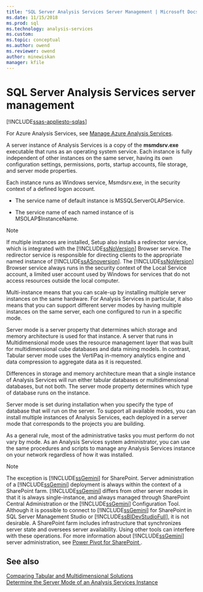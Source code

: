 ```yaml
---
title: "SQL Server Analysis Services Server Management | Microsoft Docs"
ms.date: 11/15/2018
ms.prod: sql
ms.technology: analysis-services
ms.custom:
ms.topic: conceptual
ms.author: owend
ms.reviewer: owend
author: minewiskan
manager: kfile
---
```

# SQL Server Analysis Services server management
[!INCLUDE[ssas-appliesto-sqlas](../../includes/ssas-appliesto-sqlas.md)]

For Azure Analysis Services, see [Manage Azure Analysis Services](https://docs.microsoft.com/azure/analysis-services/analysis-services-manage).

  A server instance of Analysis Services is a copy of the **msmdsrv.exe** executable that runs as an operating system service. Each instance is fully independent of other instances on the same server, having its own configuration settings, permissions, ports, startup accounts, file storage, and server mode properties.  
  
 Each instance runs as Windows service, Msmdsrv.exe, in the security context of a defined logon account.  
  
-   The service name of default instance is MSSQLServerOLAPService.  
  
-   The service name of each named instance of is MSOLAP$InstanceName.  
  
> [!NOTE]  
>  If multiple instances are installed, Setup also installs a redirector service, which is integrated with the [!INCLUDE[ssNoVersion](../../includes/ssnoversion-md.md)] Browser service. The redirector service is responsible for directing clients to the appropriate named instance of [!INCLUDE[ssASnoversion](../../includes/ssasnoversion-md.md)]. The [!INCLUDE[ssNoVersion](../../includes/ssnoversion-md.md)] Browser service always runs in the security context of the Local Service account, a limited user account used by Windows for services that do not access resources outside the local computer.  
  
 Multi-instance means that you can scale-up by installing multiple server instances on the same hardware. For Analysis Services in particular, it also means that you can support different server modes by having multiple instances on the same server, each one configured to run in a specific mode.  
  
 Server mode is a server property that determines which storage and memory architecture is used for that instance. A server that runs in Multidimensional mode uses the resource management layer that was built for multidimensional cube databases and data mining models. In contrast, Tabular server mode uses the VertiPaq in-memory analytics engine and data compression to aggregate data as it is requested.  
  
 Differences in storage and memory architecture mean that a single instance of Analysis Services will run either tabular databases or multidimensional databases, but not both. The server mode property determines which type of database runs on the instance.  
  
 Server mode is set during installation when you specify the type of database that will run on the server. To support all available modes, you can install multiple instances of Analysis Services, each deployed in a server mode that corresponds to the projects you are building.  
  
 As a general rule, most of the administrative tasks you must perform do not vary by mode. As an Analysis Services system administrator, you can use the same procedures and scripts to manage any Analysis Services instance on your network regardless of how it was installed.  
  
> [!NOTE]  
>  The exception is [!INCLUDE[ssGemini](../../includes/ssgemini-md.md)] for SharePoint. Server administration of a [!INCLUDE[ssGemini](../../includes/ssgemini-md.md)] deployment is always within the context of a SharePoint farm. [!INCLUDE[ssGemini](../../includes/ssgemini-md.md)] differs from other server modes in that it is always single-instance, and always managed through SharePoint Central Administration or the [!INCLUDE[ssGemini](../../includes/ssgemini-md.md)] Configuration Tool. Although it is possible to connect to [!INCLUDE[ssGemini](../../includes/ssgemini-md.md)] for SharePoint in SQL Server Management Studio or [!INCLUDE[ssBIDevStudioFull](../../includes/ssbidevstudiofull-md.md)], it is not desirable. A SharePoint farm includes infrastructure that synchronizes server state and oversees server availability. Using other tools can interfere with these operations. For more information about [!INCLUDE[ssGemini](../../includes/ssgemini-md.md)] server administration, see [Power Pivot for SharePoint ](../../analysis-services/power-pivot-sharepoint/power-pivot-for-sharepoint-ssas.md).  
  
  
  
## See also  
 [Comparing Tabular and Multidimensional Solutions ](../../analysis-services/comparing-tabular-and-multidimensional-solutions-ssas.md)   
 [Determine the Server Mode of an Analysis Services Instance](../../analysis-services/instances/determine-the-server-mode-of-an-analysis-services-instance.md)  
  
  
